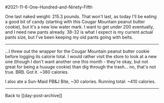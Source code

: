 #2021-11-6-One-Hundred-and-Ninety-Fifth

One last naked weight:  215.3 pounds.  That won't last, as today I'll be eating a good bit of candy (starting with this Cougar Mountain peanut butter cookie), but it's a new low water mark.  I want to get under 200 eventually, and I need new pants already.  38-32 is what I expect is my current actual pants size, but I've been keeping my old pants going with belts.

---
...I threw out the wrapper for the Cougar Mountain peanut butter cookie before logging its calorie total.  I would rather visit the store to look at a new one (though I don't want another one this month - they're okay, but not great for being a huuuge cookie) than dig through the trash...  no, that's not true.  BRB.  Got it.  ~380 calories.

I also ate a Sun-Maid PB&J Bite, ~30 calories.  Running total: ~410 calories.

---
Back to [[day-post-archive]]